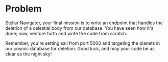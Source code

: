 # Problem
Stellar Navigator, your final mission is to write an endpoint that handles the deletion of a celestial body from our database. You have seen how it's done; now, venture forth and write the code from scratch.

Remember, you're setting sail from port 5000 and targeting the planets in our cosmic database for deletion. Good luck, and may your code be as clear as the night sky!
